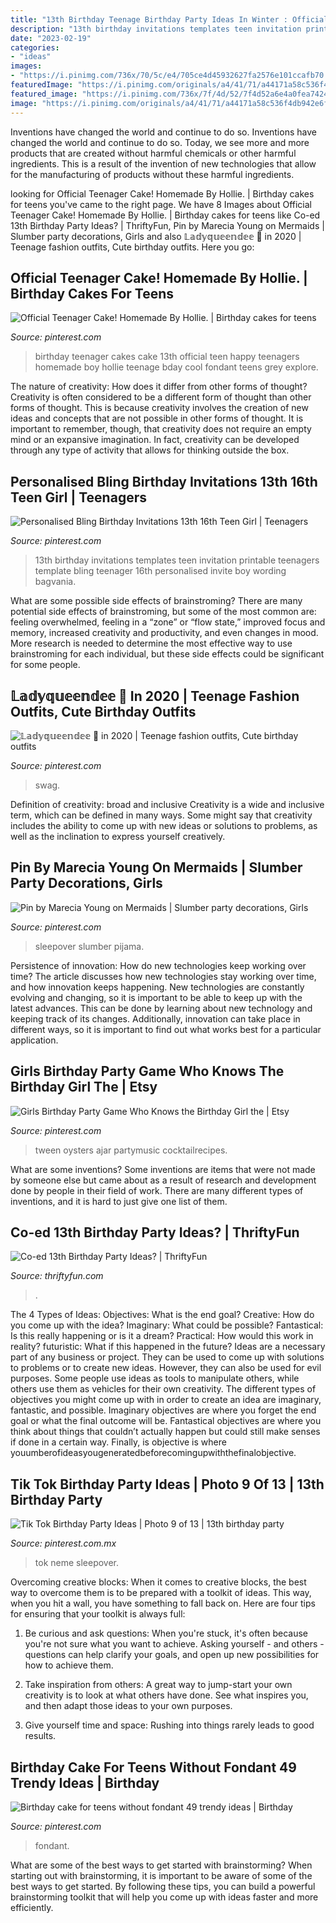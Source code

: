 ```yaml
---
title: "13th Birthday Teenage Birthday Party Ideas In Winter : Official Teenager Cake! Homemade By Hollie."
description: "13th birthday invitations templates teen invitation printable teenagers template bling teenager 16th personalised invite boy wording bagvania"
date: "2023-02-19"
categories:
- "ideas"
images:
- "https://i.pinimg.com/736x/70/5c/e4/705ce4d45932627fa2576e101ccafb70.jpg"
featuredImage: "https://i.pinimg.com/originals/a4/41/71/a44171a58c536f4db942e6fdbad34ad3.jpg"
featured_image: "https://i.pinimg.com/736x/7f/4d/52/7f4d52a6e4a0fea742490d565bed84c8.jpg"
image: "https://i.pinimg.com/originals/a4/41/71/a44171a58c536f4db942e6fdbad34ad3.jpg"
---
```



Inventions have changed the world and continue to do so.
Inventions have changed the world and continue to do so. Today, we see more and more products that are created without harmful chemicals or other harmful ingredients. This is a result of the invention of new technologies that allow for the manufacturing of products without these harmful ingredients.

	

		
looking for Official Teenager Cake! Homemade By Hollie. | Birthday cakes for teens you've came to the right page. We have 8 Images about Official Teenager Cake! Homemade By Hollie. | Birthday cakes for teens like Co-ed 13th Birthday Party Ideas? | ThriftyFun, Pin by Marecia Young on Mermaids | Slumber party decorations, Girls and also 𝕃𝕒𝕕𝕪𝕢𝕦𝕖𝕖𝕟𝕕𝕖𝕖 💎 in 2020 | Teenage fashion outfits, Cute birthday outfits. Here you go:
		
    
## Official Teenager Cake! Homemade By Hollie. | Birthday Cakes For Teens

<img loading=lazy src="https://i.pinimg.com/originals/a4/41/71/a44171a58c536f4db942e6fdbad34ad3.jpg" onerror="this.onerror=null;this.src='https://tse2.mm.bing.net/th?id=OIP.oVGAovM9lkocWYqeVAbLlAAAAA&amp;pid=15.1';" alt="Official Teenager Cake! Homemade By Hollie. | Birthday cakes for teens">

_Source: pinterest.com_

>birthday teenager cakes cake 13th official teen happy teenagers homemade boy hollie teenage bday cool fondant teens grey explore. 

	

The nature of creativity: How does it differ from other forms of thought?
Creativity is often considered to be a different form of thought than other forms of thought. This is because creativity involves the creation of new ideas and concepts that are not possible in other forms of thought. It is important to remember, though, that creativity does not require an empty mind or an expansive imagination. In fact, creativity can be developed through any type of activity that allows for thinking outside the box.

    
## Personalised Bling Birthday Invitations 13th 16th Teen Girl | Teenagers

<img loading=lazy src="https://s-media-cache-ak0.pinimg.com/736x/0e/da/69/0eda69483e3a647c245e4ad1dfc3aeba.jpg" onerror="this.onerror=null;this.src='https://tse1.mm.bing.net/th?id=OIP.8dpgDEFuMgwrUjA7-c5UrwHaE8&amp;pid=15.1';" alt="Personalised Bling Birthday Invitations 13th 16th Teen Girl | Teenagers">

_Source: pinterest.com_

>13th birthday invitations templates teen invitation printable teenagers template bling teenager 16th personalised invite boy wording bagvania. 

	

What are some possible side effects of brainstroming?
There are many potential side effects of brainstroming, but some of the most common are: feeling overwhelmed, feeling in a “zone” or “flow state,” improved focus and memory, increased creativity and productivity, and even changes in mood. More research is needed to determine the most effective way to use brainstroming for each individual, but these side effects could be significant for some people.

    
## 𝕃𝕒𝕕𝕪𝕢𝕦𝕖𝕖𝕟𝕕𝕖𝕖 💎 In 2020 | Teenage Fashion Outfits, Cute Birthday Outfits

<img loading=lazy src="https://i.pinimg.com/736x/7f/4d/52/7f4d52a6e4a0fea742490d565bed84c8.jpg" onerror="this.onerror=null;this.src='https://tse3.mm.bing.net/th?id=OIP.EbZC-VQTypqg6tGIX2CAgwHaKi&amp;pid=15.1';" alt="𝕃𝕒𝕕𝕪𝕢𝕦𝕖𝕖𝕟𝕕𝕖𝕖 💎 in 2020 | Teenage fashion outfits, Cute birthday outfits">

_Source: pinterest.com_

>swag. 

	

Definition of creativity: broad and inclusive
Creativity is a wide and inclusive term, which can be defined in many ways. Some might say that creativity includes the ability to come up with new ideas or solutions to problems, as well as the inclination to express yourself creatively.

    
## Pin By Marecia Young On Mermaids | Slumber Party Decorations, Girls

<img loading=lazy src="https://i.pinimg.com/736x/52/b1/21/52b121bee40b9590bc330c80e2f59f3e.jpg" onerror="this.onerror=null;this.src='https://tse1.mm.bing.net/th?id=OIP.bHoVNmhVlKEQzYq7rM1ekQHaJ4&amp;pid=15.1';" alt="Pin by Marecia Young on Mermaids | Slumber party decorations, Girls">

_Source: pinterest.com_

>sleepover slumber pijama. 

	

Persistence of innovation: How do new technologies keep working over time?
The article discusses how new technologies stay working over time, and how innovation keeps happening. New technologies are constantly evolving and changing, so it is important to be able to keep up with the latest advances. This can be done by learning about new technology and keeping track of its changes. Additionally, innovation can take place in different ways, so it is important to find out what works best for a particular application.

    
## Girls Birthday Party Game Who Knows The Birthday Girl The | Etsy

<img loading=lazy src="https://i.pinimg.com/originals/ac/b6/45/acb645320947c45eb83070dcea98da87.jpg" onerror="this.onerror=null;this.src='https://tse4.mm.bing.net/th?id=OIP.2pyEcit5eqPDmWwRlD1dWAHaKY&amp;pid=15.1';" alt="Girls Birthday Party Game Who Knows the Birthday Girl the | Etsy">

_Source: pinterest.com_

>tween oysters ajar partymusic cocktailrecipes. 

	

What are some inventions?
Some inventions are items that were not made by someone else but came about as a result of research and development done by people in their field of work. There are many different types of inventions, and it is hard to just give one list of them.

    
## Co-ed 13th Birthday Party Ideas? | ThriftyFun

<img loading=lazy src="https://img.thrfun.com/img/222/976/party_tx2.jpg" onerror="this.onerror=null;this.src='https://tse2.mm.bing.net/th?id=OIP.5gj__d8NGM37DLvxj8roCwHaHa&amp;pid=15.1';" alt="Co-ed 13th Birthday Party Ideas? | ThriftyFun">

_Source: thriftyfun.com_

>. 

	

The 4 Types of Ideas: Objectives: What is the end goal? Creative: How do you come up with the idea? Imaginary: What could be possible? Fantastical: Is this really happening or is it a dream? Practical: How would this work in reality? futuristic: What if this happened in the future?
Ideas are a necessary part of any business or project. They can be used to come up with solutions to problems or to create new ideas. However, they can also be used for evil purposes. Some people use ideas as tools to manipulate others, while others use them as vehicles for their own creativity. 
The different types of objectives you might come up with in order to create an idea are imaginary, fantastic, and possible. Imaginary objectives are where you forget the end goal or what the final outcome will be. Fantastical objectives are where you think about things that couldn’t actually happen but could still make senses if done in a certain way. Finally, is objective is where youumberofideasyougeneratedbeforecomingupwiththefinalobjective.

    
## Tik Tok Birthday Party Ideas | Photo 9 Of 13 | 13th Birthday Party

<img loading=lazy src="https://i.pinimg.com/736x/f6/e2/e6/f6e2e60472d8d78390a7ea49f7ccd010.jpg" onerror="this.onerror=null;this.src='https://tse4.mm.bing.net/th?id=OIP.ex3ZuzcCJTeBgHytJduT6gHaJ3&amp;pid=15.1';" alt="Tik Tok Birthday Party Ideas | Photo 9 of 13 | 13th birthday party">

_Source: pinterest.com.mx_

>tok neme sleepover. 

	

Overcoming creative blocks:
When it comes to creative blocks, the best way to overcome them is to be prepared with a toolkit of ideas. This way, when you hit a wall, you have something to fall back on. Here are four tips for ensuring that your toolkit is always full:
1. Be curious and ask questions: When you're stuck, it's often because you're not sure what you want to achieve. Asking yourself - and others - questions can help clarify your goals, and open up new possibilities for how to achieve them.

2. Take inspiration from others: A great way to jump-start your own creativity is to look at what others have done. See what inspires you, and then adapt those ideas to your own purposes.

3. Give yourself time and space: Rushing into things rarely leads to good results.

    
## Birthday Cake For Teens Without Fondant 49 Trendy Ideas | Birthday

<img loading=lazy src="https://i.pinimg.com/736x/70/5c/e4/705ce4d45932627fa2576e101ccafb70.jpg" onerror="this.onerror=null;this.src='https://tse3.mm.bing.net/th?id=OIP.WROKSNyc2TDp28svAu7fpgAAAA&amp;pid=15.1';" alt="Birthday cake for teens without fondant 49 trendy ideas | Birthday">

_Source: pinterest.com_

>fondant. 

	

What are some of the best ways to get started with brainstorming?
When starting out with brainstorming, it is important to be aware of some of the best ways to get started. By following these tips, you can build a powerful brainstorming toolkit that will help you come up with ideas faster and more efficiently.

